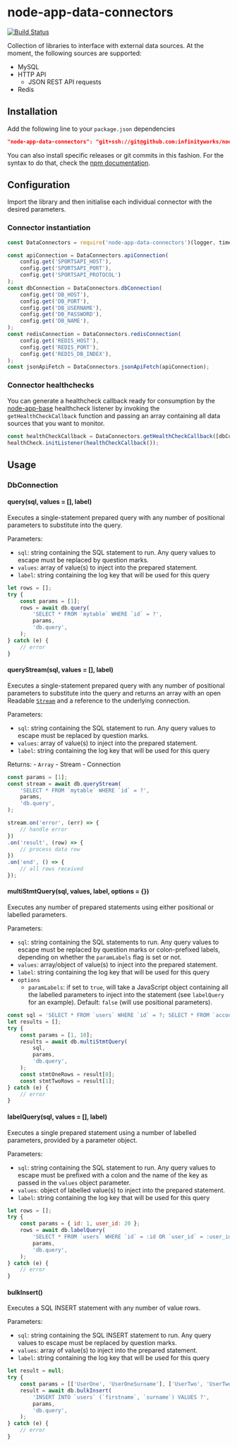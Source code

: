 # node-app-data-connectors

[![Build Status](https://travis-ci.org/infinityworks/node-app-data-connectors.svg?branch=master)](https://travis-ci.org/infinityworks/node-app-data-connectors)

Collection of libraries to interface with external data sources. At the moment, the following sources are supported:

- MySQL
- HTTP API
  - JSON REST API requests
- Redis

## Installation

Add the following line to your `package.json` dependencies

```json
"node-app-data-connectors": "git+ssh://git@github.com:infinityworks/node-app-data-connectors.git[#<version>]"
```

You can also install specific releases or git commits in this fashion. For the syntax to do that, check the [npm documentation](https://docs.npmjs.com/files/package.json#git-urls-as-dependencies).

## Configuration

Import the library and then initialise each individual connector with the desired parameters.

### Connector instantiation

```js
const DataConnectors = require('node-app-data-connectors')(logger, timers, metrics);

const apiConnection = DataConnectors.apiConnection(
    config.get('SPORTSAPI_HOST'),
    config.get('SPORTSAPI_PORT'),
    config.get('SPORTSAPI_PROTOCOL')
);
const dbConnection = DataConnectors.dbConnection(
    config.get('DB_HOST'),
    config.get('DB_PORT'),
    config.get('DB_USERNAME'),
    config.get('DB_PASSWORD'),
    config.get('DB_NAME'),
);
const redisConnection = DataConnectors.redisConnection(
    config.get('REDIS_HOST'),
    config.get('REDIS_PORT'),
    config.get('REDIS_DB_INDEX'),
);
const jsonApiFetch = DataConnectors.jsonApiFetch(apiConnection);
```

### Connector healthchecks

You can generate a healthcheck callback ready for consumption by the [node-app-base](https://github.com/infinityworks/node-app-base) healthcheck listener by invoking the `getHealthCheckCallback` function and passing an array containing all data sources that you want to monitor.

```js
const healthCheckCallback = DataConnectors.getHealthCheckCallback([dbConnection, redisConnection]);
healthCheck.initListener(healthCheckCallback());
```

## Usage

### DbConnection

#### query(sql, values = [], label)

Executes a single-statement prepared query with any number of positional parameters to substitute into the query.

Parameters:
- `sql`: string containing the SQL statement to run. Any query values to escape must be replaced by question marks.
- `values`: array of value(s) to inject into the prepared statement.
- `label`: string containing the log key that will be used for this query

```javascript
let rows = [];
try {
    const params = [1];
    rows = await db.query(
        'SELECT * FROM `mytable` WHERE `id` = ?',
        params,
        'db.query',
    );
} catch (e) {
    // error
}
```

#### queryStream(sql, values = [], label)

Executes a single-statement prepared query with any number of positional parameters to substitute into the query and returns
an array with an open Readable [`Stream`](https://nodejs.org/api/stream.html) and a reference to the underlying connection.

Parameters:
- `sql`: string containing the SQL statement to run. Any query values to escape must be replaced by question marks.
- `values`: array of value(s) to inject into the prepared statement.
- `label`: string containing the log key that will be used for this query

Returns:
    - `Array`
        - Stream
        - Connection

```javascript
const params = [1];
const stream = await db.queryStream(
    'SELECT * FROM `mytable` WHERE `id` = ?',
    params,
    'db.query',
);

stream.on('error', (err) => {
    // handle error
})
.on('result', (row) => {
    // process data row
})
.on('end', () => {
    // all rows received
});
```

#### multiStmtQuery(sql, values, label, options = {})

Executes any number of prepared statements using either positional or labelled parameters.

Parameters:
- `sql`: string containing the SQL statements to run. Any query values to escape must be replaced by question marks or colon-prefixed labels, depending on whether the `paramLabels` flag is set or not.
- `values`: array/object of value(s) to inject into the prepared statement.
- `label`: string containing the log key that will be used for this query
- `options`
    - `paramLabels`: if set to `true`, will take a JavaScript object containing all the labelled parameters to inject into the statement (see `labelQuery` for an example). Default: `false` (will use positional parameters).

```javascript
const sql = 'SELECT * FROM `users` WHERE `id` = ?; SELECT * FROM `accounts` WHERE `user_id` = ?;'
let results = [];
try {
    const params = [1, 10];
    results = await db.multiStmtQuery(
        sql,
        params,
        'db.query',
    );
    const stmtOneRows = result[0];
    const stmtTwoRows = result[1];
} catch (e) {
    // error
}
```

#### labelQuery(sql, values = [], label)

Executes a single prepared statement using a number of labelled parameters, provided by a parameter object.

Parameters:
- `sql`: string containing the SQL statement to run. Any query values to escape must be prefixed with a colon and the name of the key as passed in the `values` object parameter.
- `values`: object of labelled value(s) to inject into the prepared statement.
- `label`: string containing the log key that will be used for this query

```javascript
let rows = [];
try {
    const params = { id: 1, user_id: 20 };
    rows = await db.labelQuery(
        'SELECT * FROM `users` WHERE `id` = :id OR `user_id` = :user_id',
        params,
        'db.query',
    );
} catch (e) {
    // error
}
```

#### bulkInsert()

Executes a SQL INSERT statement with any number of value rows.

Parameters:
- `sql`: string containing the SQL INSERT statement to run. Any query values to escape must be replaced by question marks.
- `values`: array of value(s) to inject into the prepared statement.
- `label`: string containing the log key that will be used for this query

```javascript
let result = null;
try {
    const params = [['UserOne', 'UserOneSurname'], ['UserTwo', 'UserTwoSurname']];
    result = await db.bulkInsert(
        'INSERT INTO `users` (`firstname`, `surname`) VALUES ?',
        params,
        'db.query',
    );
} catch (e) {
    // error
}
```

